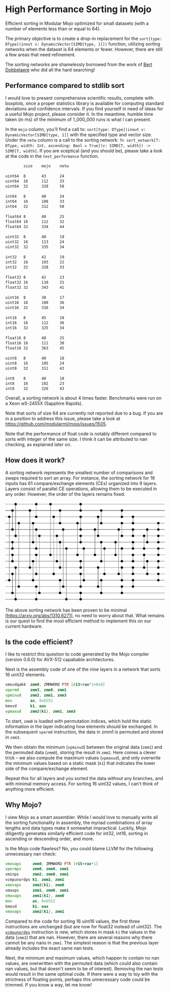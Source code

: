 # High Performance Sorting in Mojo

Efficient sorting in Modular Mojo optimized for small datasets (with a number of elements less than or equal to 64).

The primary objective is to create a drop-in replacement for the `sort[type: DType](inout v: DynamicVector[SIMD[type, 1]])`
function, utilizing sorting networks when the dataset is 64 elements or fewer. However, there are still a few areas that need refinement.

The sorting networks are shamelessly borrowed from the work of [Bert Dobbelaere](https://bertdobbelaere.github.io/sorting_networks_extended.html) who did all the hard searching!

## Performance compared to stdlib sort

I would love to present comprehensive scientific results, complete with boxplots, once a proper statistics library is available for computing standard deviations and confidence intervals. 
If you find yourself in need of ideas for a useful Mojo project, please consider it. In the meantime, humble time taken (in ms) of the minimum of 1_000_000 runs is what I can present.


In the `mojo` column, you'll find a call to: `sort[type: DType](inout v: DynamicVector[SIMD[type, 1]]` with the specified type and vector size. Under the `netw` column is a call to the sorting network: `fn sort_network[T: DType, width: Int, ascending: Bool = True](v: SIMD[T, width]) -> SIMD[T, width]`. If you are sceptical (and you should be), please take a look at the code in the `test_performance` function.


```
        size    mojo    netw

uint64  8       43      24
uint64  16      112     33
uint64  32      328     58

int64   8       40      24
int64   16      108     33
int64   32      312     58

float64 8       40      25
float64 16      112     32
float64 32      334     44

uint32  8       40      19
uint32  16      113     24
uint32  32      335     34

int32   8       41      19
int32   16      103     22
int32   32      328     33

float32 8       42      23
float32 16      110     31
float32 32      343     41

uint16  8       38      17
uint16  16      100     36
uint16  32      316     34

int16   8       45      18
int16   16      112     36
int16   32      325     34

float16 8       40      25
float16 16      111     38
float16 32      363     45

uint8   8       40      18
uint8   16      105     24
uint8   32      311     43

int8    8       40      18
int8    16      102     23
int8    32      326     43
```

Overall, a sorting network is about 4 times faster. Benchmarks were run on a Xeon w5-2455X (Sapphire Rapids).

Note that sorts of size 64 are currently not reported due to a bug. If you are in a position to address this issue, please take a look at https://github.com/modularml/mojo/issues/1505.

Note that the performance of float code is notably different compared to sorts with integer of the same size. I think it can be attributed to nan checking, as explained later on.

## How does it work?

A sorting network represents the smallest number of comparisons and swaps required to sort an array. For instance, the sorting network for 16 inputs has 61 compare/exchange elements (CEs) organized into 9 layers. Layers consist of parallel CE operations, allowing them to be executed in any order. However, the order of the layers remains fixed.

![net16](https://github.com/HJLebbink/sort-networks-mojo/blob/main/img/sort-network-16.png "Sorting Network 16")

The above sorting network has been proven to be minimal [https://arxiv.org/abs/1310.6271], no need to worry about that. What remains is our quest to find the most efficient method to implement this on our current hardware.

## Is the code efficient?
I like to restrict this question to code generated by the Mojo compiler (version 0.6.0) for AVX-512 capabable architectures. 

Next is the assembly code of one of the nine layers in a network that sorts 16 uint32 elements.

```asm
vmovdqa64  zmm0, ZMMWORD PTR [r13+rax*1+0x0]
vpermd     zmm3, zmm0, zmm1
vpminud    zmm2, zmm1, zmm3
mov        ax, 0xb552
kmovd      k1, eax
vpmaxud    zmm2{k1}, zmm1, zmm3
```

To start, `zmm0` is loaded with permutation indices, which hold the static information in the layer indicating how elements should be exchanged.
 In the subsequent `vpermd` instruction, the data in zmm1 is permuted and stored in `zmm3`.

We then obtain the minimum (`vpminud`) between the original data (`zmm1`) and the permuted data (`zmm0`), storing the result in `zmm2`. 
Here comes a clever trick – we also compute the maximum values (`vpmaxud`), and only overwrite the minimum values based on a static 
mask (`k1`) that indicates the lower side of the compare/exchange element.

Repeat this for all layers and you sorted the data without any branches, and with minimal memory access. For sorting 16 uint32 values, I can't think of anything more efficient.

## Why Mojo?

I view Mojo as a smart assembler. While I would love to manually write all the sorting functionality in assembly, the myriad combinations of array 
lengths and data types make it somewhat impractical. Luckily, Mojo diligently generates similarly efficient code for int32, int16, sorting in ascending or descending order, and more.

Is the Mojo code flawless? No, you could blame LLVM for the following unnecessary nan check:

```asm
vmovaps     zmm0, ZMMWORD PTR [r15+rax*1]
vpermps     zmm0, zmm0, zmm1
vminps      zmm2, zmm0, zmm1
vcmpunordps k1, zmm1, zmm1
vmovaps     zmm2{k1}, zmm0
vmaxps      zmm1, zmm0, zmm1
vmovaps     zmm1{k1}, zmm0
mov         ax, 0xb552
kmovd       k1, eax
vmovaps     zmm2{k1}, zmm1
```

Compared to the code for sorting 16 uint16 values, the first three instructions are unchanged (but are now for float32 instead of uint32). 
The [`vcmpunordps`](https://github.com/HJLebbink/asm-dude/wiki/CMPPS) instruction is new, which stores in mask `k1` the values in the data 
(`zmm1`) that are nan. However, there are several reasons why there cannot be any nans in `zmm1`. The simplest reason is that the previous layer
 already includes the exact same nan tests.

Next, the minimum and maximum values, which happen to contain no nan values, are overwritten with the permuted data 
(which could also contain nan values, but that doesn't seem to be of interest). Removing the nan tests would result 
in the same optimal code. If there were a way to toy with the strictness of floating points, perhaps this unnecessary code could be trimmed. If you know a way, let me know!